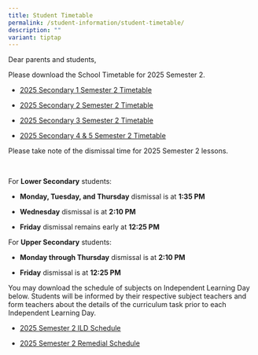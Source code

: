 ```yaml
---
title: Student Timetable
permalink: /student-information/student-timetable/
description: ""
variant: tiptap
---
```

<p>Dear parents and students,</p>
<p>Please download the School Timetable for 2025 Semester 2.</p>
<ul data-tight="true" class="tight">
<li>
<p><a href="/files/Timetable Matters/2025_Semester_2_Timetable__Sec_1__26_Jun_2025.pdf" rel="noopener noreferrer nofollow" target="_blank"><u>2025 Secondary 1 Semester 2 Timetable</u></a>
</p>
</li>
<li>
<p><a href="/files/Timetable Matters/2025_Semester_2_Timetable__Sec_2__26_Jun_2025.pdf" rel="noopener noreferrer nofollow" target="_blank"><u>2025 Secondary 2 Semester 2 Timetable</u></a>
</p>
</li>
<li>
<p><a href="/files/Timetable Matters/2025_Semester_2_Timetable__Sec_3__26_Jun_2025.pdf" rel="noopener noreferrer nofollow" target="_blank"><u>2025 Secondary 3 Semester 2 Timetable</u></a>
</p>
</li>
<li>
<p><a href="/files/Timetable Matters/2025_Semester_2_Timetable__Sec_4___5__26_Jun_2025.pdf" rel="noopener noreferrer nofollow" target="_blank"><u>2025 Secondary 4 &amp; 5 Semester 2 Timetable</u></a>
</p>
</li>
</ul>
<p>Please take note of the dismissal time for 2025 Semester 2 lessons.</p>
<p>&nbsp;</p>
<p>For <strong>Lower Secondary</strong> students:</p>
<ul data-tight="true" class="tight">
<li>
<p><strong>Monday, Tuesday, and Thursday</strong> dismissal is at <strong>1:35 PM</strong>
</p>
</li>
<li>
<p><strong>Wednesday</strong> dismissal is at <strong>2:10 PM</strong>
</p>
</li>
<li>
<p><strong>Friday</strong> dismissal remains early at <strong>12:25 PM</strong>
</p>
</li>
</ul>
<p>For <strong>Upper Secondary</strong> students:</p>
<ul data-tight="true" class="tight">
<li>
<p><strong>Monday through Thursday</strong> dismissal is at <strong>2:10 PM</strong>
</p>
</li>
<li>
<p><strong>Friday</strong> dismissal is at <strong>12:25 PM</strong>
</p>
</li>
</ul>
<p>You may download the schedule of subjects on Independent Learning Day
below. Students will be informed by their respective subject teachers and
form teachers about the details of the curriculum task prior to each Independent
Learning Day.</p>
<ul data-tight="true" class="tight">
<li>
<p><a href="/files/Timetable Matters/2025_Sem_2_ILD__final_.pdf" rel="noopener noreferrer nofollow" target="_blank"><u>2025 Semester 2 ILD Schedule</u></a>
</p>
</li>
<li>
<p><a href="/files/Timetable Matters/2025_Sem_2_Remedial_Schedule__final__30_June_2025.pdf" rel="noopener nofollow" target="_blank">2025 Semester 2 Remedial Schedule</a>
</p>
</li>
</ul>
<p></p>